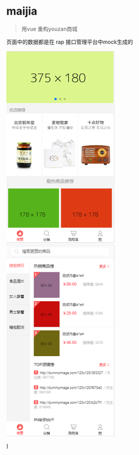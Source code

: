 # maijia

> 用vue 重构youzan商城

页面中的数据都是在 rap 接口管理平台中mock生成的

![youzan.png](static/img/vue1.png)![youzan2](static/img/vue2.png)



)